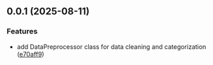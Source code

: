 ## 0.0.1 (2025-08-11)


### Features

* add DataPreprocessor class for data cleaning and categorization ([e70aff9](https://github.com/fjodordo/explorica/commit/e70aff95d57b24d7877597722b3612c2c27d668f))



